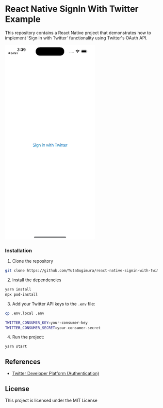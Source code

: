 # React Native SignIn With Twitter Example

This repository contains a React Native project that demonstrates how to implement 'Sign in with Twitter' functionality using Twitter's OAuth API.

![sample](./resource/signin-with-twitter.gif)

### Installation

1. Clone the repository

```zsh
git clone https://github.com/YutaSugimura/react-native-signin-with-twitter-example.git
```

2. Install the dependencies

```zsh
yarn install
npx pod-install
```

3. Add your Twitter API keys to the `.env` file:

```zsh
cp .env.local .env
```

```zsh
TWITTER_CONSUMER_KEY=your-consumer-key
TWITTER_CONSUMER_SECRET=your-consumer-secret
```

4. Run the project:

```zsh
yarn start
```

## References
- [Twitter Developer Platform (Authentication)](https://developer.twitter.com/en/docs/authentication/oauth-1-0a/obtaining-user-access-tokens)

## License

This project is licensed under the MIT License 
